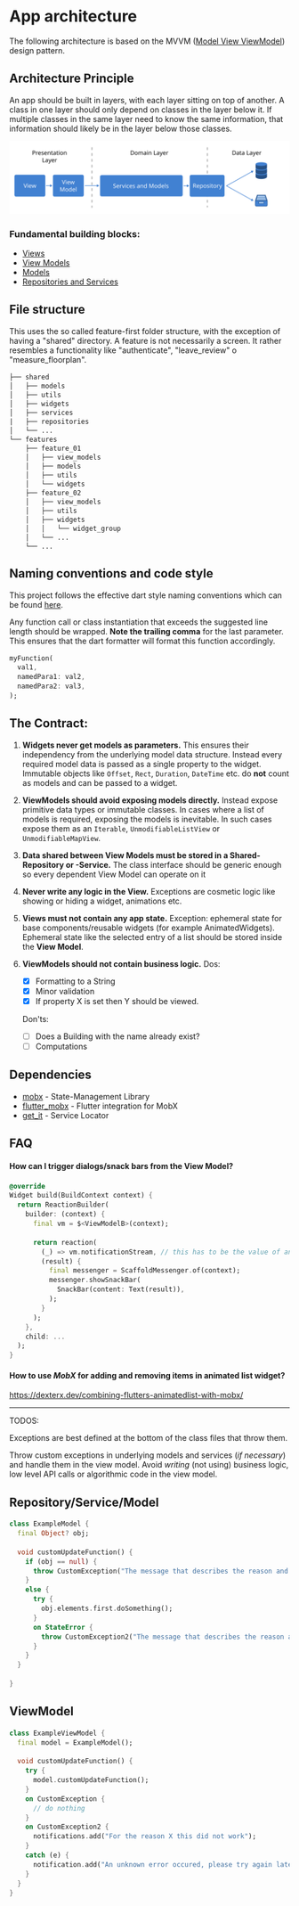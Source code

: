 # App architecture

The following architecture is based on the MVVM ([Model View ViewModel](https://de.wikipedia.org/wiki/Model_View_ViewModel)) design pattern.


## Architecture Principle

An app should be built in layers, with each layer sitting on top of another. A class in one layer should only depend on classes in the layer below it. If multiple classes in the same layer need to know the same information, that information should likely be in the layer below those classes.


![App-Architecture](doc/img/Architecture.svg)

### Fundamental building blocks:
- [Views](doc/VIEWS.md)
- [View Models](doc/VIEW_MODELS.md)
- [Models](doc/MODELS.md)
- [Repositories and Services](doc/REPOSITORIES_AND_SERVICES.md)

## File structure

This uses the so called feature-first folder structure, with the exception of having a "shared" directory. A feature is not necessarily a screen. It rather resembles a functionality like "authenticate", "leave_review" o "measure_floorplan".

```
├── shared
│   ├── models
│   ├── utils
│   ├── widgets
│   ├── services
|   ├── repositories
│   └── ...
└── features
    ├── feature_01
    │   ├── view_models
    │   ├── models
    │   ├── utils
    │   └── widgets
    ├── feature_02
    │   ├── view_models
    │   ├── utils
    │   ├── widgets
    │   │   └── widget_group
    │   └── ...
    └── ...
```

## Naming conventions and code style

This project follows the effective dart style naming conventions which can be found [here](https://dart.dev/guides/language/effective-dart/style).

Any function call or class instantiation that exceeds the suggested line length should be wrapped. **Note the trailing comma** for the last parameter. This ensures that the dart formatter will format this function accordingly.

```dart
myFunction(
  val1,
  namedPara1: val2,
  namedPara2: val3,
);
```



## The Contract:

1. **Widgets never get models as parameters.**
This ensures their independency from the underlying model data structure. Instead every required model data is passed as a single property to the widget. Immutable objects like `Offset`, `Rect`, `Duration`, `DateTime` etc. do **not** count as models and can be passed to a widget.

1. **ViewModels should avoid exposing models directly.**
Instead expose primitive data types or immutable classes. In cases where a list of models is required, exposing the models is inevitable. In such cases expose them as an `Iterable`, `UnmodifiableListView` or `UnmodifiableMapView`.

1. **Data shared between View Models must be stored in a Shared-Repository or -Service.**
The class interface should be generic enough so every dependent View Model can operate on it

1. **Never write any logic in the View.**
Exceptions are cosmetic logic like showing or hiding a widget, animations etc.

1. **Views must not contain any app state.**
Exception: ephemeral state for base components/reusable widgets (for example AnimatedWidgets). Ephemeral state like the selected entry of a list should be stored inside the **View Model**.

1. **ViewModels should not contain business logic.**
    Dos:
    - [x] Formatting to a String
    - [x] Minor validation
    - [x] If property X is set then Y should be viewed.

    Don'ts:
    - [ ] Does a Building with the name already exist?
    - [ ] Computations

## Dependencies

- [mobx](https://pub.dev/packages/mobx) - State-Management Library
- [flutter_mobx](https://pub.dev/packages/flutter_mobx) - Flutter integration for MobX
- [get_it](https://pub.dev/packages/get_it) - Service Locator


## FAQ

#### How can I trigger dialogs/snack bars from the View Model?

```dart
@override
Widget build(BuildContext context) {
  return ReactionBuilder(
    builder: (context) {
      final vm = $<ViewModelB>(context);

      return reaction(
        (_) => vm.notificationStream, // this has to be the value of an ObservableStream
        (result) {
          final messenger = ScaffoldMessenger.of(context);
          messenger.showSnackBar(
            SnackBar(content: Text(result)),
          );
        }
      );
    },
    child: ...
  );
}

```

#### How to use *MobX* for adding and removing items in animated list widget?

https://dexterx.dev/combining-flutters-animatedlist-with-mobx/






------------------------------------------------------

TODOS:

Exceptions are best defined at the bottom of the class files that throw them.

Throw custom exceptions in underlying models and services (*if necessary*) and handle them in the view model.
Avoid *writing* (not using) business logic, low level API calls or algorithmic code in the view model.

## Repository/Service/Model

```dart
class ExampleModel {
  final Object? obj;

  void customUpdateFunction() {
    if (obj == null) {
      throw CustomException("The message that describes the reason and failure");
    }
    else {
      try {
        obj.elements.first.doSomething();
      }
      on StateError {
        throw CustomException2("The message that describes the reason and failure");
      }
    }
  }

}
```

## ViewModel
```dart
class ExampleViewModel {
  final model = ExampleModel();

  void customUpdateFunction() {
    try {
      model.customUpdateFunction();
    }
    on CustomException {
      // do nothing
    }
    on CustomException2 {
      notifications.add("For the reason X this did not work");
    }
    catch (e) {
      notification.add("An unknown error occured, please try again later");
    }
  }
}
```
